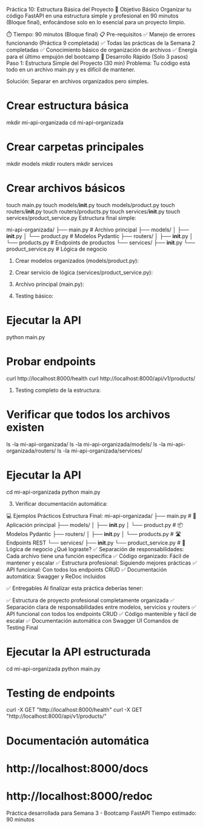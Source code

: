 Práctica 10: Estructura Básica del Proyecto
🎯 Objetivo Básico
Organizar tu código FastAPI en una estructura simple y profesional en 90 minutos (Bloque final), enfocándose solo en lo esencial para un proyecto limpio.

⏱️ Tiempo: 90 minutos (Bloque final)
📋 Pre-requisitos
✅ Manejo de errores funcionando (Práctica 9 completada)
✅ Todas las prácticas de la Semana 2 completadas
✅ Conocimiento básico de organización de archivos
✅ Energía para el último empujón del bootcamp
🚀 Desarrollo Rápido (Solo 3 pasos)
Paso 1: Estructura Simple del Proyecto (30 min)
Problema: Tu código está todo en un archivo main.py y es difícil de mantener.

Solución: Separar en archivos organizados pero simples.

# Crear estructura básica
mkdir mi-api-organizada
cd mi-api-organizada

# Crear carpetas principales
mkdir models
mkdir routers
mkdir services

# Crear archivos básicos
touch main.py
touch models/__init__.py
touch models/product.py
touch routers/__init__.py
touch routers/products.py
touch services/__init__.py
touch services/product_service.py
Estructura final simple:

mi-api-organizada/
├── main.py                 # Archivo principal
├── models/
│   ├── __init__.py
│   └── product.py          # Modelos Pydantic
├── routers/
│   ├── __init__.py
│   └── products.py         # Endpoints de productos
└── services/
    ├── __init__.py
    └── product_service.py  # Lógica de negocio
1. Crear modelos organizados (models/product.py):

2. Crear servicio de lógica (services/product_service.py):


1. Archivo principal (main.py):


2. Testing básico:

# Ejecutar la API
python main.py

# Probar endpoints
curl http://localhost:8000/health
curl http://localhost:8000/api/v1/products/


1. Testing completo de la estructura:

# Verificar que todos los archivos existen
ls -la mi-api-organizada/
ls -la mi-api-organizada/models/
ls -la mi-api-organizada/routers/
ls -la mi-api-organizada/services/

# Ejecutar la API
cd mi-api-organizada
python main.py

3. Verificar documentación automática:

💻 Ejemplos Prácticos
Estructura Final:
mi-api-organizada/
├── main.py                    # 🚀 Aplicación principal
├── models/
│   ├── __init__.py
│   └── product.py            # 📦 Modelos Pydantic
├── routers/
│   ├── __init__.py
│   └── products.py           # 🛣️ Endpoints REST
└── services/
    ├── __init__.py
    └── product_service.py     # 🔧 Lógica de negocio
¿Qué lograste?
✅ Separación de responsabilidades: Cada archivo tiene una función específica
✅ Código organizado: Fácil de mantener y escalar
✅ Estructura profesional: Siguiendo mejores prácticas
✅ API funcional: Con todos los endpoints CRUD
✅ Documentación automática: Swagger y ReDoc incluidos

✅ Entregables
Al finalizar esta práctica deberías tener:

✅ Estructura de proyecto profesional completamente organizada
✅ Separación clara de responsabilidades entre modelos, servicios y routers
✅ API funcional con todos los endpoints CRUD
✅ Código mantenible y fácil de escalar
✅ Documentación automática con Swagger UI
Comandos de Testing Final
# Ejecutar la API estructurada
cd mi-api-organizada
python main.py

# Testing de endpoints
curl -X GET "http://localhost:8000/health"
curl -X GET "http://localhost:8000/api/v1/products/"

# Documentación automática
# http://localhost:8000/docs
# http://localhost:8000/redoc
Práctica desarrollada para Semana 3 - Bootcamp FastAPI
Tiempo estimado: 90 minutos